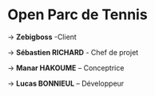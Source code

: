 # Open Parc de Tennis

-> **Zebigboss** -Client

-> **Sébastien RICHARD** - Chef de projet

-> **Manar HAKOUME** – Conceptrice

-> **Lucas BONNIEUL** – Développeur

